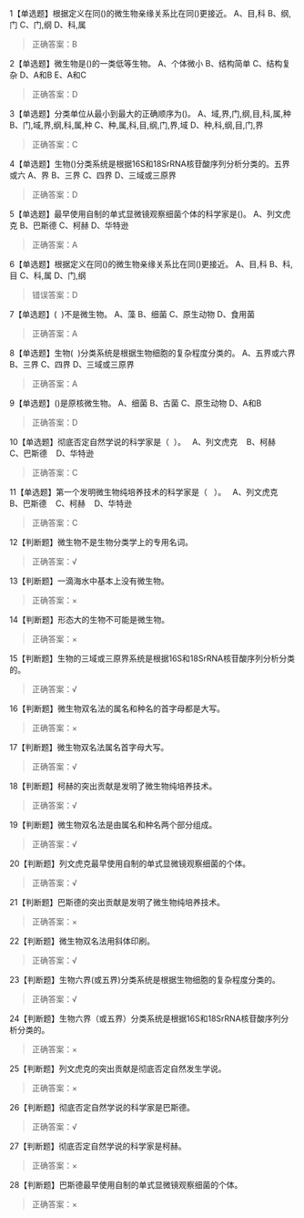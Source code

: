 1【单选题】根据定义在同()的微生物亲缘关系比在同()更接近。
A、目,科 
B、纲,门 
C、门,纲 
D、科,属 
>正确答案：B

2【单选题】微生物是()的一类低等生物。
A、个体微小 
B、结构简单 
C、结构复杂 
D、A和B 
E、A和C 
>正确答案：D

3【单选题】分类单位从最小到最大的正确顺序为()。
A、域,界,门,纲,目,科,属,种 
B、门,域,界,纲,科,属,种 
C、种,属,科,目,纲,门,界,域 
D、种,科,纲,目,门,界 
>正确答案：C

4【单选题】生物()分类系统是根据16S和18SrRNA核苷酸序列分析分类的。五界或六
A、界 
B、三界 
C、四界 
D、三域或三原界 
>正确答案：D

5【单选题】最早使用自制的单式显微镜观察细菌个体的科学家是()。
A、列文虎克 
B、巴斯德 
C、柯赫 
D、华特逊 
>正确答案：A

6【单选题】根据定义在同()的微生物亲缘关系比在同()更接近。
A、目,科 
B、科,目 
C、科,属 
D、门,纲 
>错误答案：D

7【单选题】(  )不是微生物。
A、藻 
B、细菌 
C、原生动物 
D、食用菌 
>正确答案：A

8【单选题】生物(  )分类系统是根据生物细胞的复杂程度分类的。
A、五界或六界 
B、三界 
C、四界 
D、三域或三原界 
>正确答案：A

9【单选题】()是原核微生物。
A、细菌 
B、古菌 
C、原生动物 
D、A和B 
>正确答案：D

10【单选题】彻底否定自然学说的科学家是（  ）。  
A、列文虎克    
B、柯赫    
C、巴斯德    
D、华特逊   
>正确答案：C

11【单选题】第一个发明微生物纯培养技术的科学家是（   ）。  
A、列文虎克    
B、巴斯德    
C、柯赫    
D、华特逊  
>正确答案：C

12【判断题】微生物不是生物分类学上的专用名词。 
>正确答案：√

13【判断题】一滴海水中基本上没有微生物。  
>正确答案：×

14【判断题】形态大的生物不可能是微生物。
>正确答案：×

15【判断题】生物的三域或三原界系统是根据16S和18SrRNA核苷酸序列分析分类的。
>正确答案：√

16【判断题】微生物双名法的属名和种名的首字母都是大写。
>正确答案：×

17【判断题】微生物双名法属名首字母大写。
>正确答案：√

18【判断题】柯赫的突出贡献是发明了微生物纯培养技术。
>正确答案：√

19【判断题】微生物双名法是由属名和种名两个部分组成。
>正确答案：√

20【判断题】列文虎克最早使用自制的单式显微镜观察细菌的个体。
>正确答案：√

21【判断题】巴斯德的突出贡献是发明了微生物纯培养技术。
>正确答案：×

22【判断题】微生物双名法用斜体印刷。
>正确答案：√

23【判断题】生物六界(或五界)分类系统是根据生物细胞的复杂程度分类的。
>正确答案：√

24【判断题】生物六界（或五界）分类系统是根据16S和18SrRNA核苷酸序列分析分类的。  
>正确答案：×

25【判断题】列文虎克的突出贡献是彻底否定自然发生学说。
>正确答案：×

26【判断题】彻底否定自然学说的科学家是巴斯德。
>正确答案：√

27【判断题】彻底否定自然学说的科学家是柯赫。
>正确答案：×

28【判断题】巴斯德最早使用自制的单式显微镜观察细菌的个体。
>正确答案：×

